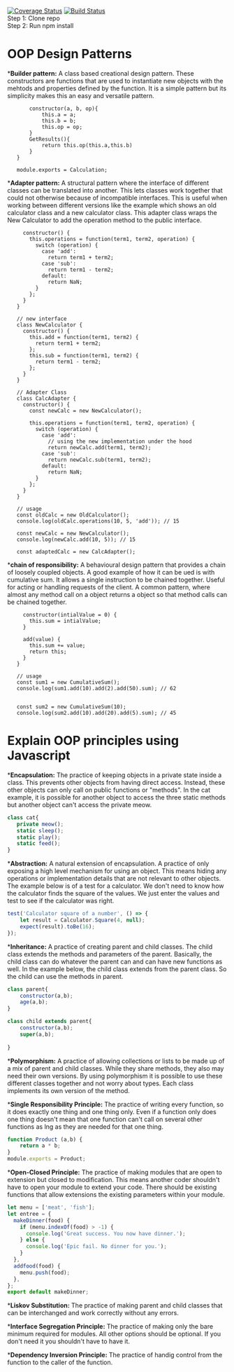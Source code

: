 [![Coverage Status](https://coveralls.io/repos/github/gs494/is219calculator/badge.svg?branch=master)](https://coveralls.io/github/gs494/is219calculator?branch=master) 
[![Build Status](https://travis-ci.org/gs494/is219calculator.svg?branch=master)](https://travis-ci.org/gs494/is219calculator)   
Step 1: Clone repo  
Step 2: Run npm install     


# OOP Design Patterns

*__Builder pattern:__ A class based creational design pattern. These constructors are functions
that are used to instantiate new objects with the mehtods and properties defined by the function. It is a simple pattern
but its simplicity makes this an easy and versatile pattern.

```class Calculation {
       constructor(a, b, op){
           this.a = a;
           this.b = b;
           this.op = op;
       }
       GetResults(){
           return this.op(this.a,this.b)
       }
   }
   
   module.exports = Calculation;
```

*__Adapter pattern:__ A structural pattern where the interface of different classes can be translated into another. 
This lets classes work together that could not otherwise because of incompatible interfaces. 
This is useful when working between different versions like the example which shows an old calculator class and a new calculator class. 
This adapter class wraps the New Calculator to add the operation method to the public interface. 
```class OldCalculator {
     constructor() {
       this.operations = function(term1, term2, operation) {
         switch (operation) {
           case 'add':
             return term1 + term2;
           case 'sub':
             return term1 - term2;
           default:
             return NaN;
         }
       };
     }
   }
   
   // new interface
   class NewCalculator {
     constructor() {
       this.add = function(term1, term2) {
         return term1 + term2;
       };
       this.sub = function(term1, term2) {
         return term1 - term2;
       };
     }
   }
   
   // Adapter Class
   class CalcAdapter {
     constructor() {
       const newCalc = new NewCalculator();
   
       this.operations = function(term1, term2, operation) {
         switch (operation) {
           case 'add':
             // using the new implementation under the hood
             return newCalc.add(term1, term2);
           case 'sub':
             return newCalc.sub(term1, term2);
           default:
             return NaN;
         }
       };
     }
   }
   
   // usage
   const oldCalc = new OldCalculator();
   console.log(oldCalc.operations(10, 5, 'add')); // 15
   
   const newCalc = new NewCalculator();
   console.log(newCalc.add(10, 5)); // 15
   
   const adaptedCalc = new CalcAdapter();
```
*__chain of responsibility:__ A behavioural design pattern that provides a chain of loosely coupled objects.
A good example of how it can be ued is with cumulative sum. 
It allows a single instruction to be chained together. 
Useful for acting or handling requests of the client. A common pattern, where almost any method call on a object returns a object so that method calls can be chained together.
```class CumulativeSum {
     constructor(intialValue = 0) {
       this.sum = intialValue;
     }
   
     add(value) {
       this.sum += value;
       return this;
     }
   }
   
   // usage
   const sum1 = new CumulativeSum();
   console.log(sum1.add(10).add(2).add(50).sum); // 62
   
   
   const sum2 = new CumulativeSum(10);
   console.log(sum2.add(10).add(20).add(5).sum); // 45
```


# Explain OOP principles using Javascript    

*__Encapsulation:__ The practice of keeping objects in a private state inside a class. 
This prevents other objects from having direct access.
 Instead, these other objects can only call on public functions or "methods". In the cat example, it is possible for 
 another object to access the three static methods but another object can't access the private meow. 
 ```js
class cat{
    private meow();
    static sleep();
    static play();
    static feed();
}
```
*__Abstraction:__ A natural extension of encapsulation. 
A practice of only exposing a high level mechanism for using an object. 
This means hiding any operations or implementation details that are not relevant to other objects. 
The example below is of a test for a calculator. 
We don't need to know how the calculator finds the square of the values. 
We just enter the values and test to see if the calculator was right.
```js
test('Calculator square of a number', () => {
    let result = Calculator.Square(4, null);
    expect(result).toBe(16);
});
```
*__Inheritance:__   A practice of creating parent and child classes. 
The child class extends the methods and parameters of the parent. 
Basically, the child class can do whatever the parent can and can have new functions as well. 
In the example below, the child class extends from the parent class. So the child can use the methods in parent.
```js
class parent{
    constructor(a,b);
    age(a,b);
}

class child extends parent{
    constructor(a,b);
    super(a,b);
    
}
```
*__Polymorphism:__ A practice of allowing collections or lists to be made up of a mix of parent and child classes. 
While they share methods, they also may need their own versions. 
By using polymorphism it is possible to use these different classes together and not worry about types. 
Each class implements its own version of the method. 

*__Single Responsibility Principle:__ The practice of writing every function, so 
it does exactly one thing and one thing only. 
Even if a function only does one thing doesn't mean that one function can't call
 on several other functions as lng as they are needed for that one thing.
```js
function Product (a,b) {
    return a * b;
}
module.exports = Product;
```
*__Open-Closed Principle:__ The practice of making modules that are open to extension but closed to modification. 
This means another coder shouldn't have to open your module to extend your code. 
There should be existing functions that allow extensions the existing parameters within your module.
```js
let menu = ['meat', 'fish'];
let entree = {
  makeDinner(food) {
    if (menu.indexOf(food) > -1) {
      console.log('Great success. You now have dinner.');
    } else {
      console.log('Epic fail. No dinner for you.');
    }
  },
  addfood(food) {
    menu.push(food);
  },
};
export default makeDinner;
```
*__Liskov Substitution:__ The practice of making parent and child classes that can be interchanged and work correctly without any errors.

*__Interface Segregation Principle:__ The practice of making only the bare minimum required for modules. All other options should be optional. 
If you don't need it you shouldn't have to have it.

*__Dependency Inversion Principle:__ The practice of handig control from the function to the caller of the function.

